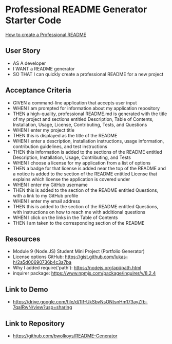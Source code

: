 # Professional README Generator Starter Code

[How to create a Professional README](https://coding-boot-camp.github.io/full-stack/github/professional-readme-guide)

## User Story

- AS A developer
- I WANT a README generator
- SO THAT I can quickly create a professional README for a new project

## Acceptance Criteria 

- GIVEN a command-line application that accepts user input
- WHEN I am prompted for information about my application repository
- THEN a high-quality, professional README.md is generated with the title of my project and sections entitled Description, Table of Contents, Installation, Usage, License, Contributing, Tests, and Questions
- WHEN I enter my project title
- THEN this is displayed as the title of the README
- WHEN I enter a description, installation instructions, usage information, contribution guidelines, and test instructions
- THEN this information is added to the sections of the README entitled Description, Installation, Usage, Contributing, and Tests
- WHEN I choose a license for my application from a list of options
- THEN a badge for that license is added near the top of the README and a notice is added to the section of the README entitled License that explains which license the application is covered under
- WHEN I enter my GitHub username
- THEN this is added to the section of the README entitled Questions, with a link to my GitHub profile
- WHEN I enter my email address
- THEN this is added to the section of the README entitled Questions, with instructions on how to reach me with additional questions
- WHEN I click on the links in the Table of Contents
- THEN I am taken to the corresponding section of the README

## Resources 

- Module 9 (Node.JS) Student Mini Project (Portfolio Generator)
- License options GitHub: https://gist.github.com/lukas-h/2a5d00690736b4c3a7ba 
- Why I added require('path'): https://nodejs.org/api/path.html 
- inquirer package: https://www.npmjs.com/package/inquirer/v/8.2.4 

## Link to Demo

- https://drive.google.com/file/d/1R-UkSbvNsONtsnHm173ayZfb-7qaIRwN/view?usp=sharing 

## Link to Repository
- https://github.com/bwolkoys/README-Generator 